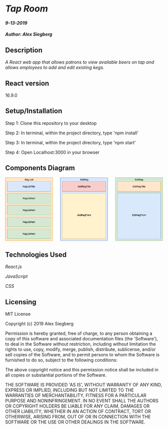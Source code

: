 # _Tap Room_

#### _9-13-2019_

#### _Author: Alex Siegberg_

## Description

_A React web app that allows patrons to view available beers on tap and allows employees to add and edit existing kegs._

## React version
16.9.0

## Setup/Installation

Step 1: Clone this repository to your desktop

Step 2: In terminal, within the project directory, type 'npm install'

Step 3:  In terminal, within the project directory, type 'npm start'

Step 4: Open Localhost:3000 in your browser

## Components Diagram

![Image of components diagram](https://raw.githubusercontent.com/alexx/tap-room/master/src/img/TapRoomDiagram.png)


## Technologies Used

_React.js_

_JavaScript_

_CSS_

## Licensing

MIT License

Copyright (c) 2019 Alex Siegberg

Permission is hereby granted, free of charge, to any person obtaining a copy
of this software and associated documentation files (the 'Software'), to deal
in the Software without restriction, including without limitation the rights
to use, copy, modify, merge, publish, distribute, sublicense, and/or sell
copies of the Software, and to permit persons to whom the Software is
furnished to do so, subject to the following conditions:

The above copyright notice and this permission notice shall be included in all
copies or substantial portions of the Software.

THE SOFTWARE IS PROVIDED 'AS IS', WITHOUT WARRANTY OF ANY KIND, EXPRESS OR
IMPLIED, INCLUDING BUT NOT LIMITED TO THE WARRANTIES OF MERCHANTABILITY,
FITNESS FOR A PARTICULAR PURPOSE AND NONINFRINGEMENT. IN NO EVENT SHALL THE
AUTHORS OR COPYRIGHT HOLDERS BE LIABLE FOR ANY CLAIM, DAMAGES OR OTHER
LIABILITY, WHETHER IN AN ACTION OF CONTRACT, TORT OR OTHERWISE, ARISING FROM,
OUT OF OR IN CONNECTION WITH THE SOFTWARE OR THE USE OR OTHER DEALINGS IN THE
SOFTWARE.
